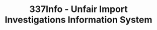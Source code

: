 ---
bigquery: https://console.cloud.google.com/bigquery?p=patents-public-data&d=usitc_investigations&page=dataset&project=sheets-management-319211
citation: US International Trade Commission 337Info Unfair Import Investigations Information
  System
contributors: US International Trade Comission
cost: None
description: US International Trade Commission 337Info Unfair Import Investigations
  Information System contains data on investigations done under Section 337. Section
  337 declares the infringement of certain statutory intellectual property rights
  and other forms of unfair competition in import trade to be unlawful practices.
  Most Section 337 investigations involve allegations of patent or registered trademark
  infringement.
documentation: FAQ and tutorial available on the site
last_edit: 04/09/2022, 05:34:43
location: https://pubapps2.usitc.gov/337external/
maintained_by: US International Trade Comission
schema_fields:
- investigationNo
- docketNo
- finalDetNoViolation
- id
- aljAssigned
- finalIdOnViolationDue
- patentNumber
- targetDate
- actualEndDateEvidHear
- teoProceedingInvolved
- startDateMarkmanHearing
- copyrightNumbers
- cafcAppeals
- gcAttorney
- internalRemand
- complainant
- dateCreated
- ouiiParticipation
- actualStartDateEvidHear
- investigationTermDate
- teoIdDueDate
- patentNumbers
- finalDetViolation
- htsNumbers
- scheduledEndDateEvidHear
- title
- markmanHearing
- teoReliefGranted
- lastUpdated
- currentStatus
- dateOfPublicationFrNotice
- invUnfairAct
- currentActiveALJ
- trademarkNumbers
- finalIdOnViolationIssue
- ouiiAttorney
- dateComplaintFiled
- investigationType
- teoIdIssueDate
- endDateMarkmanHearing
- issueDateOtherNonFinal
- respondent
- scheduledStartDateEvidHear
- publication_number
shortname: unfair_import_investigations
tags:
- import
- legal
- trade
timeframe: 2008-2021 (prior to 2008 downloadable as a JSON file)
title: 337Info - Unfair Import Investigations Information System
uuid: 2721f5ec-e599-4890-9265-9706719fc71e
---